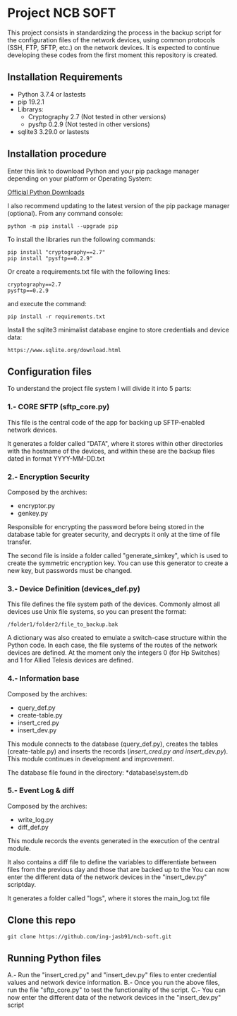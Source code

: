 # Project NCB SOFT

This project consists in standardizing the process in the backup script for the configuration files of the network devices, using common protocols (SSH, FTP, SFTP, etc.) on the network devices.  It is expected to continue developing these codes from the first moment this repository is created.


  ## Installation Requirements

  - Python 3.7.4 or lastests
  - pip 19.2.1
  - Librarys:
    - Cryptography 2.7 (Not tested in other versions)
    - pysftp 0.2.9 (Not tested in other versions)
  - sqlite3 3.29.0 or lastests
  
  ## Installation procedure

  Enter this link to download Python and your pip package manager
  depending on your platform or Operating System:

  [Official Python Downloads](https://www.python.org/downloads/)


I also recommend updating to the latest version of the pip package manager (optional). From any command console:
```
python -m pip install --upgrade pip
```

To install the libraries run the following commands:
```
pip install "cryptography==2.7"
pip install "pysftp==0.2.9"
```

Or create a requirements.txt file with the following lines:
```
cryptography==2.7
pysftp==0.2.9
```

and execute the command:
```
pip install -r requirements.txt
```

Install the sqlite3 minimalist database engine to store credentials and device data:
```
https://www.sqlite.org/download.html
```
## Configuration files

To understand the project file system I will divide it into 5 parts:

### 1.- CORE SFTP (sftp_core.py)

This file is the central code of the app for backing up SFTP-enabled network devices.

It generates a folder called "DATA", where it stores within other directories 
with the hostname of the devices, and within these are the backup files
dated in format YYYY-MM-DD.txt


### 2.- Encryption Security

Composed by the archives:

- encryptor.py
- genkey.py

Responsible for encrypting the password before being stored 
in the database table for greater security, and decrypts it
only at the time of file transfer.

The second file is inside a folder called "generate_simkey", 
which is used to create the symmetric encryption key.
You can use this generator to create a new key, but passwords must be changed.

### 3.- Device Definition (devices_def.py)



This file defines the file system path of the devices.
Commonly almost all devices use Unix file systems, so you can present the format:
```
/folder1/folder2/file_to_backup.bak
```

A dictionary was also created to emulate a switch-case structure within the Python code.
In each case, the file systems of the routes of the network devices are defined.
At the moment only the integers 0 (for Hp Switches) and 1 for Allied Telesis devices are defined.


### 4.- Information base 

Composed by the archives:

- query_def.py
- create-table.py
- insert_cred.py
- insert_dev.py

This module connects to the database (query_def.py),
creates the tables (create-table.py) and inserts the records (*insert_cred.py and insert_dev.py*).
This module continues in development and improvement.

The database file found in the directory: *database\system.db

### 5.- Event Log & diff

Composed by the archives:

- write_log.py
- diff_def.py


This module records the events generated in the execution of the central module.

It also contains a diff file to define the variables to differentiate between files
from the previous day and those that are backed up to the You can now enter the different data of the network devices in the "insert_dev.py" scriptday.

It generates a folder called "logs", where it stores the main_log.txt file


## Clone this repo

```
git clone https://github.com/ing-jasb91/ncb-soft.git
```

## Running Python files

A.- Run the "insert_cred.py" and "insert_dev.py" files to enter credential values and network device information.
B.- Once you run the above files, run the file "sftp_core.py" to test the functionality of the script.
C.- You can now enter the different data of the network devices in the "insert_dev.py" script




